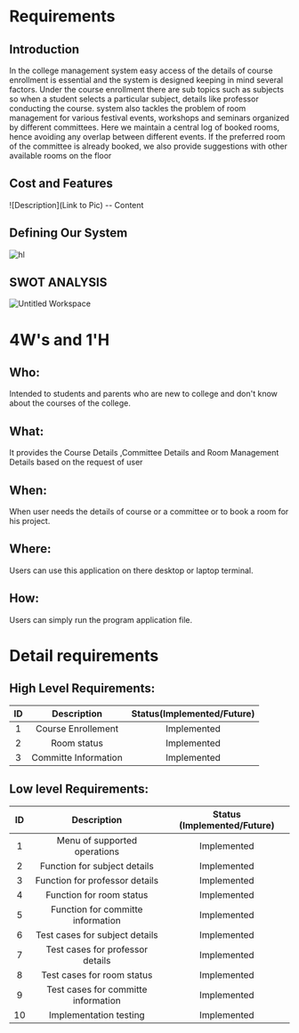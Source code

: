 
# Requirements
## Introduction
In the college management system easy access of the details of course enrollment is essential and the system is designed keeping in mind several factors. Under the course enrollment there are sub topics such as subjects so when a student selects a particular subject, details like professor conducting the course. system also tackles the problem of room management for various festival events, workshops and seminars organized by different committees. Here we maintain a central log of booked rooms, hence avoiding any overlap between different events. If the preferred room of the committee is already booked, we also provide suggestions with other available rooms on the floor

## Cost and Features
![Description](Link to Pic)
-- Content 
## Defining Our System
   ![hl](https://user-images.githubusercontent.com/80693368/114841121-1e8c6d80-9df5-11eb-9bf7-896e50615886.png)
   
## SWOT ANALYSIS
![Untitled Workspace](https://user-images.githubusercontent.com/80693368/114503047-53a88c80-9c4a-11eb-98e3-9c38b8966a3c.png)

# 4W&#39;s and 1&#39;H

## Who:

Intended to students  and parents who are new to college and don't know about the courses of the college.

## What:

It provides the Course Details  ,Committee  Details  and Room Management  Details  based on the request of user

## When:

When user  needs the  details  of course  or a committee  or to book a room for his project.

## Where:

Users can use this application on there desktop or laptop terminal.

## How:
Users can simply  run  the program application file. 


# Detail requirements
## High Level Requirements:

|ID|Description|Status(Implemented/Future)|
|:--:|:--:|:--:|
|1|Course Enrollement|Implemented|
|2|Room status|Implemented|
|3|Committe Information|Implemented|


##  Low level Requirements:
 
| ID | Description | Status (Implemented/Future)|
|:--:|:--:|:--:|
|1|Menu of supported operations|Implemented|
|2|Function for subject details|Implemented|
|3|Function for professor details|Implemented|
|4|Function for room status|Implemented|
|5|Function for committe information|Implemented|
|6|Test cases for subject details |Implemented|
|7|Test cases for professor details|Implemented|
|8|Test cases for room status|Implemented|
|9|Test cases for committe information|Implemented|
|10|Implementation testing|Implemented|



